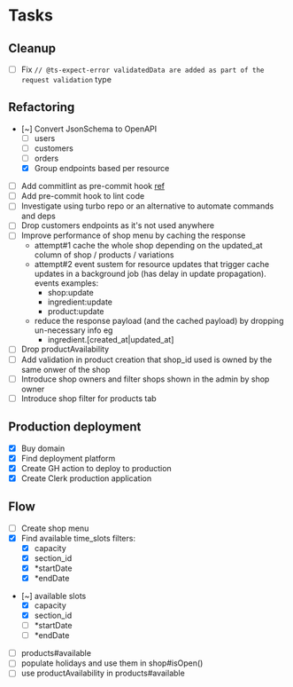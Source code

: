 # Tasks

## Cleanup

- [ ] Fix `// @ts-expect-error validatedData are added as part of the request validation` type

## Refactoring

- [~] Convert JsonSchema to OpenAPI
  - [ ] users
  - [ ] customers
  - [ ] orders
  - [x] Group endpoints based per resource
- [ ] Add commitlint as pre-commit hook [ref](https://github.com/conventional-changelog/commitlint)
- [ ] Add pre-commit hook to lint code
- [ ] Investigate using turbo repo or an alternative to automate commands and deps
- [ ] Drop customers endpoints as it's not used anywhere
- [ ] Improve performance of shop menu by caching the response
  - attempt#1 cache the whole shop depending on the updated_at column of shop / products / variations
  - attempt#2 event sustem for resource updates that trigger cache updates in a background job (has delay in update propagation). events examples:
    - shop:update
    - ingredient:update
    - product:update
  - reduce the response payload (and the cached payload) by dropping un-necessary info eg
    - ingredient.[created_at|updated_at]
- [ ] Drop productAvailability
- [ ] Add validation in product creation that shop_id used is owned by the same onwer of the shop
- [ ] Introduce shop owners and filter shops shown in the admin by shop owner
- [ ] Introduce shop filter for products tab

## Production deployment

- [x] Buy domain
- [x] Find deployment platform
- [x] Create GH action to deploy to production
- [x] Create Clerk production application

## Flow

- [ ] Create shop menu
- [x] Find available time_slots filters:
  - [x] capacity
  - [x] section_id
  - [x] \*startDate
  - [x] \*endDate
- [~] available slots
  - [x] capacity
  - [x] section_id
  - [ ] \*startDate
  - [ ] \*endDate
- [ ] products#available
- [ ] populate holidays and use them in shop#isOpen()
- [ ] use productAvailability in products#available
